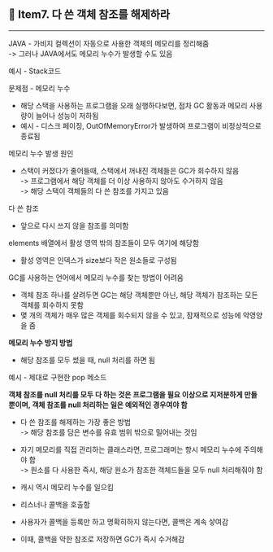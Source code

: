 ## 📖 Item7. 다 쓴 객체 참조를 해제하라

---

JAVA - 가비지 컬렉션이 자동으로 사용한 객체의 메모리를 정리해줌<br/>
-> 그러나 JAVA에서도 메모리 누수가 발생할 수도 있음

예시 - Stack코드

문제점 - 메모리 누수
- 해당 스택을 사용하는 프로그램을 오래 실행하다보면, 점차 GC 활동과 메모리 사용량이 늘어나 성능이 저하됨
- 예시 - 디스크 페이징, OutOfMemoryError가 발생하여 프로그램이 비정상적으로 종료됨

메모리 누수 발생 원인
- 스택이 커졌다가 줄어들때, 스택에서 꺼내진 객체들은 GC가 회수하지 않음<br/>
-> 프로그램에서 해당 객체를 더 이상 사용하지 않아도 수거하지 않음<br/>
-> 해당 스택이 객체들의 다 쓴 참조를 가지고 있음

다 쓴 참조
- 앞으로 다시 쓰지 않을 참조를 의미함

elements 배열에서 활성 영역 밖의 참조들이 모두 여기에 해당함
- 활성 영역은 인덱스가 size보다 작은 원소들로 구성됨

GC를 사용하는 언어에서 메모리 누수를 찾는 방법이 어려움
- 객체 참조 하나를 살려두면 GC는 해당 객체뿐만 아닌, 해당 객체가 참조하는 모든 객체를 회수하지 못함
- 몇 개의 객체가 매우 많은 객체를 회수되지 않을 수 있고, 잠재적으로 성능에 악영양을 줌

**메모리 누수 방지 방법**
- 해당 참조를 모두 썼을 때, null 처리를 하면 됨

예시 - 제대로 구현한 pop 메소드

**객체 참조를 null 처리를 모두 다 하는 것은 프로그램을 필요 이상으로 지저분하게 만들 뿐이며, 객체 참조를 null 처리하는 일은 예외적인 경우여야 함** <br/>
- 다 쓴 참조를 해제하는 가장 좋은 방법 <br/>
-> 해당 참조를 담은 변수를 유효 범위 밖으로 밀어내는 것임

- 자기 메모리를 직접 관리하는 클래스라면, 프로그래머는 항시 메모리 누수에 주의해야 함 <br/>
-> 원소를 다 사용한 즉시, 해당 원소가 참조한 객체드들을 모두 null 처리해줘야 함

- 캐시 역시 메모리 누수를 일으킴

- 리스너나 콜백을 호출함
- 사용자가 콜백을 등록만 하고 명확히하지 않는다면, 콜백은 계속 샇여감
- 이때, 콜백을 약한 참조로 저장하면 GC가 즉시 수거해감

